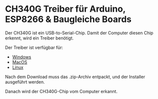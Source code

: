 # CH340G Treiber für Arduino, ESP8266 & Baugleiche Boards

Der CH340G ist ein USB-to-Serial-Chip. 
Damit der Computer diesen Chip erkennt, wird ein Treiber benötigt.

Der Treiber ist verfügbar für:

* [Windows](https://github.com/makesmartnet/CH340G/raw/master/ch341ser_windows.zip)
* [MacOS](https://github.com/makesmartnet/CH340G/raw/master/ch341ser_mac.zip)
* [Linux](https://github.com/makesmartnet/CH340G/raw/master/ch341ser_linux.zip)

Nach dem Download muss das .zip-Archiv entpackt, und der Installer ausgeführt werden.

Danach wird der CH340G-Chip vom Computer erkannt.

